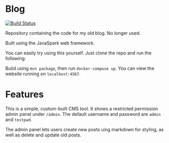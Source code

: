 # Blog

[![Build Status](https://travis-ci.com/hannessolo/blog.svg?branch=master)](https://travis-ci.com/hannessolo/blog)

Repository containing the code for my old blog. No longer used.

Built using the JavaSpark web framework.

You can easily try using this yourself. Just clone the repo and run the following:

Build using `mvn package`, then run `docker-compose up`. You can view the website running on `localhost:4567`.

# Features

This is a simple, custom-built CMS tool. It shows a restricted permission admin panel under `/admin`. The default username and password are `admin` and `testpwd`.

The admin panel lets users create new posts uing markdown for styling, as well as delete and update old posts.
